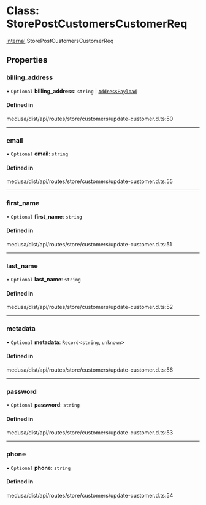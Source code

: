 # Class: StorePostCustomersCustomerReq

[internal](../modules/internal-32.md).StorePostCustomersCustomerReq

## Properties

### billing\_address

• `Optional` **billing\_address**: `string` \| [`AddressPayload`](internal.AddressPayload.md)

#### Defined in

medusa/dist/api/routes/store/customers/update-customer.d.ts:50

___

### email

• `Optional` **email**: `string`

#### Defined in

medusa/dist/api/routes/store/customers/update-customer.d.ts:55

___

### first\_name

• `Optional` **first\_name**: `string`

#### Defined in

medusa/dist/api/routes/store/customers/update-customer.d.ts:51

___

### last\_name

• `Optional` **last\_name**: `string`

#### Defined in

medusa/dist/api/routes/store/customers/update-customer.d.ts:52

___

### metadata

• `Optional` **metadata**: `Record`<`string`, `unknown`\>

#### Defined in

medusa/dist/api/routes/store/customers/update-customer.d.ts:56

___

### password

• `Optional` **password**: `string`

#### Defined in

medusa/dist/api/routes/store/customers/update-customer.d.ts:53

___

### phone

• `Optional` **phone**: `string`

#### Defined in

medusa/dist/api/routes/store/customers/update-customer.d.ts:54
